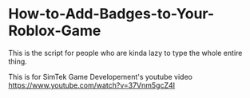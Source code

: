 # How-to-Add-Badges-to-Your-Roblox-Game

This is the script for people who are kinda lazy to type the whole entire thing.

This is for SimTek Game Developement's youtube video
https://www.youtube.com/watch?v=37Vnm5gcZ4I
